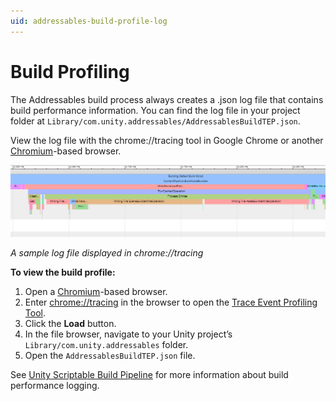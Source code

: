 ```yaml
---
uid: addressables-build-profile-log
---
```


# Build Profiling

The Addressables build process always creates a .json log file that contains build performance information. You can find the log file in your project folder at `Library/com.unity.addressables/AddressablesBuildTEP.json`.

View the log file with the chrome://tracing tool in Google Chrome or another [Chromium]-based browser.

![](images/addr_diagnostics_1.png)

*A sample log file displayed in chrome://tracing*

__To view the build profile:__

1. Open a [Chromium]-based browser.
2. Enter [chrome://tracing] in the browser to open the [Trace Event Profiling Tool].
3. Click the __Load__ button.
4. In the file browser, navigate to your Unity project’s `Library/com.unity.addressables` folder.
5. Open the `AddressablesBuildTEP.json` file.

See [Unity Scriptable Build Pipeline] for more information about build performance logging.

[chrome://tracing]: chrome://tracing
[Chromium]: https://www.chromium.org/Home
[Trace Event Profiling Tool]: https://www.chromium.org/developers/how-tos/trace-event-profiling-tool
[Unity Scriptable Build Pipeline]: https://docs.unity3d.com/Packages/com.unity.scriptablebuildpipeline@latest